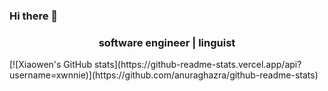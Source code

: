 ### Hi there 👋 
<h3 align="center">software engineer | linguist</h3>
[![Xiaowen's GitHub stats](https://github-readme-stats.vercel.app/api?username=xwnnie)](https://github.com/anuraghazra/github-readme-stats)
<!--
**xwnnie/xwnnie** is a ✨ _special_ ✨ repository because its `README.md` (this file) appears on your GitHub profile.

Here are some ideas to get you started:

- 🔭 I’m currently working on ...
- 🌱 I’m currently learning ...
- 👯 I’m looking to collaborate on ...
- 🤔 I’m looking for help with ...
- 💬 Ask me about ...
- 📫 How to reach me: ...
- 😄 Pronouns: ...
- ⚡ Fun fact: ...
-->
